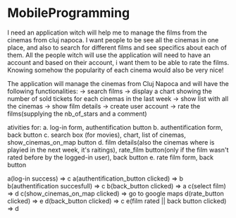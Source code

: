 # MobileProgramming

I need an application witch will help me to manage the films from the cinemas from cluj napoca. I want people to be see
all the cinemas in one place, and also to search for different films and see specifics about each of them.
All the people witch will use the application will need to have an account and based on their account, i want them
to be able to rate the films. Knowing somehow the popularity of each cinema would also be very nice!

The application will manage the cinemas from Cluj Napoca and will have the following functionalities:
	-> search films
	-> display a chart showing the number of sold tickets for each cinemas in the last week
	-> show list with all the cinemas
	-> show film details
	-> create user account
	-> rate the films(supplying the nb_of_stars and a comment)

ativities for:
	a. log-in form, authentification button
	b. authentification form, back button
	c. search box (for movies), chart, list of cinemas, show_cinemas_on_map button
	d. film details(also the cinemas where is playied in the next week, it's raitings), 
	   rate_film button(only if the film wasn't rated before by the logged-in user), back button
	e. rate film form, back button

a(log-in success) => c
a(authentification_button clicked) => b
b(authentification succesfull) => c
b(back_button clicked) => a
c(select film) => d
c(show_cinemas_on_map clicked) => go to google maps
d(rate_button clicked)  => e
d(back_button clicked) => c
e(film rated || back button clicked) => d